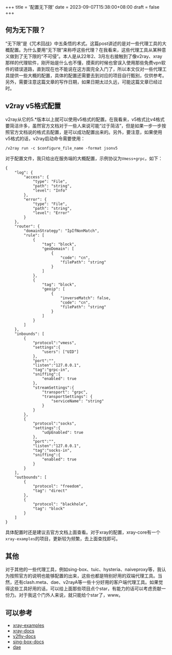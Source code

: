 +++
title = '配置无下限'
date = 2023-09-07T15:38:00+08:00
draft = false
+++

## 何为无下限？
“无下限”是《咒术回战》中五条悟的术式。这篇post讲述的是对一些代理工具的大概配置。为什么要用“无下限”来称呼这些代理？在我看来，这些代理工具从某种意义做到了无下限的“不可侵”。本人是从22年2、3月左右接触到了像v2ray、xray那样的代理软件，刚开始是什么也不懂，摸索的时候也曾误入使用那些免费vpn软件的错误道路，直到现在也不能说在这方面完全入门了，所以本文仅对一些代理工具提供一些大概的配置，具体的配置还需要去到对应的项目自行甄别，仅供参考。另外，需要注意这篇文章的写作日期，如果日期太过久远，可能这篇文章已经过时。
## v2ray v5格式配置
v2ray从它的5.*版本以上就可以使用v5格式的配置。在我看来，v5格式比v4格式要简洁许多，虽然官方文档对于一些人来说可能“过于简洁”，但是如果一步一步按照官方文档说的格式去配置，是可以成功配置出来的。另外，要注意，如果使用v5格式的话，v2ray启动命令需要使用：
```
/v2ray run -c $configure_file_name -format jsonv5
```
对于配置文件，我只给出在服务端的大概配置，示例协议为`Vmess+grpc`，如下：
```
{
    "log": {
        "access": {
            "type": "File",
            "path": "string",
            "level": "Info"
        },
        "error": {
            "type": "File",
            "path": "string",
            "level": "Error"
        }
    },
    "router": {
        "domainStrategy": "IpIfNonMatch",
        "rule": [
            {
                "tag": "block",
                "geoDomain": [
                    {
                        "code": "cn",
                        "filePath": "string"
                    }
                ]
            },
            {
                "tag": "block",
                "geoip": [
                    {
                        "inverseMatch": false,
                        "code": "cn",
                        "filePath": "string"
                    }
                ]
            }
        ]
    },
    "inbounds": [
        {
            "protocol":"vmess",
            "settings":{
                "users": ["UID"]
            },
            "port":"",
            "listen":"127.0.0.1",
            "tag":"grpc-in",
            "sniffing":{
                "enabled": true
            },
            "streamSettings":{
                "transport": "grpc",
                "transportSettings": {
                    "serviceName": "string"
                }
            }
        },
        {
            "protocol":"socks",
            "settings":{
                "udpEnabled": true
            },
            "port":"",
            "listen":"127.0.0.1",
            "tag":"socks-in",
            "sniffing":{
                "enabled": true
            }
        }
    ],
    "outbounds": [
        {
            "protocol": "freedom",
            "tag": "direct"
        },
        {
            "protocol": "blackhole",
            "tag": "block"
        }
    ]
}
```
具体配置时还是建议去官方文档上面查看。对于xray的配置，xray-core有一个`xray-examples`的项目，更新较为频繁，去上面查找即可。
## 其他
对于其他的一些代理工具，例如sing-box、tuic、hysteria、naiveproxy等，我认为按照官方的说明也能够配置的出来，这些也都是特别好用的双端代理工具。当然，还有clash.meta、dae、v2rayA等一些十分好用的客户端代理工具。如果觉得这些工具好用的话，可以给上面那些项目点个star，有能力的话可以考虑贡献一份力。对于我这个门外人来说，就只能给个star了，www。
## 可以参考
- [xray-examples](https://github.com/XTLS/Xray-examples)
- [xray-docs](https://xtls.github.io/)
- [v2fly-docs](https://www.v2fly.org/)
- [sing-box-docs](https://sing-box.sagernet.org/)
- [dae](https://github.com/daeuniverse/dae)